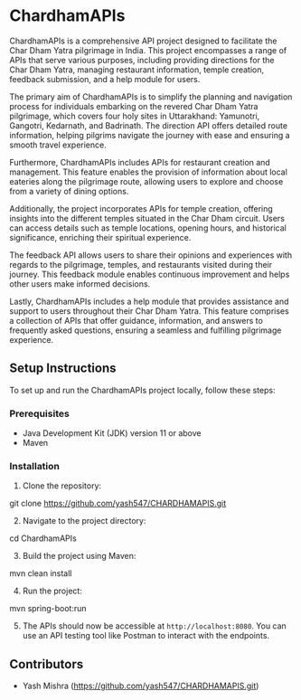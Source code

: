 # ChardhamAPIs

ChardhamAPIs is a comprehensive API project designed to facilitate the Char Dham Yatra pilgrimage in India. This project encompasses a range of APIs that serve various purposes, including providing directions for the Char Dham Yatra, managing restaurant information, temple creation, feedback submission, and a help module for users.

The primary aim of ChardhamAPIs is to simplify the planning and navigation process for individuals embarking on the revered Char Dham Yatra pilgrimage, which covers four holy sites in Uttarakhand: Yamunotri, Gangotri, Kedarnath, and Badrinath. The direction API offers detailed route information, helping pilgrims navigate the journey with ease and ensuring a smooth travel experience.

Furthermore, ChardhamAPIs includes APIs for restaurant creation and management. This feature enables the provision of information about local eateries along the pilgrimage route, allowing users to explore and choose from a variety of dining options.

Additionally, the project incorporates APIs for temple creation, offering insights into the different temples situated in the Char Dham circuit. Users can access details such as temple locations, opening hours, and historical significance, enriching their spiritual experience.

The feedback API allows users to share their opinions and experiences with regards to the pilgrimage, temples, and restaurants visited during their journey. This feedback module enables continuous improvement and helps other users make informed decisions.

Lastly, ChardhamAPIs includes a help module that provides assistance and support to users throughout their Char Dham Yatra. This feature comprises a collection of APIs that offer guidance, information, and answers to frequently asked questions, ensuring a seamless and fulfilling pilgrimage experience.

## Setup Instructions

To set up and run the ChardhamAPIs project locally, follow these steps:

### Prerequisites

- Java Development Kit (JDK) version 11 or above
- Maven

### Installation

1. Clone the repository:

git clone https://github.com/yash547/CHARDHAMAPIS.git


2. Navigate to the project directory:

cd ChardhamAPIs

3. Build the project using Maven:

mvn clean install

4. Run the project:

mvn spring-boot:run

5. The APIs should now be accessible at `http://localhost:8080`. You can use an API testing tool like Postman to interact with the endpoints.

## Contributors

- Yash Mishra (https://github.com/yash547/CHARDHAMAPIS.git)

